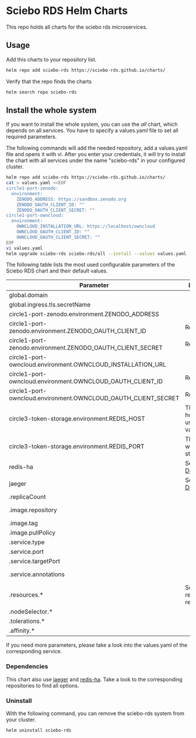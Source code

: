 # Sciebo RDS Helm Charts

This repo holds all charts for the sciebo rds microservices.

## Usage

Add this charts to your repository list.

```bash
helm repo add sciebo-rds https://sciebo-rds.github.io/charts/
```

Verify that the repo finds the charts

```bash
helm search repo sciebo-rds
```

## Install the whole system

If you want to install the whole system, you can use the *all* chart, which depends on all services. You have to specify a values.yaml file to set all required parameters.

The following commands will add the needed repository, add a values.yaml file and opens it with vi. After you enter your credentials, it will try to install the chart with all services under the name "sciebo-rds" in your configured cluster.

```bash
helm repo add sciebo-rds https://sciebo-rds.github.io/charts/
cat > values.yaml <<EOF
circle1-port-zenodo:
  environment: 
    ZENODO_ADDRESS: https://sandbox.zenodo.org
    ZENODO_OAUTH_CLIENT_ID: ""
    ZENODO_OAUTH_CLIENT_SECRET: ""
circle1-port-owncloud:
  environment:
    OWNCLOUD_INSTALLATION_URL: https://localhost/owncloud
    OWNCLOUD_OAUTH_CLIENT_ID: ""
    OWNCLOUD_OAUTH_CLIENT_SECRET: ""
EOF
vi values.yaml
helm upgrade sciebo-rds sciebo-rds/all --install --values values.yaml
```

The following table lists the most used configurable parameters of the Sciebo RDS chart and their default values.

| Parameter                                                      | Description                                  | Default                                          |
| -------------------------------------------------------------- | -------------------------------------------- | ------------------------------------------------ |
| global.domain                                                  |                                              | https://localhost                                |
| global.ingress.tls.secretName                                  |                                              | "sciebords-tls-public"                           |
| circle1-port-zenodo.environment.ZENODO_ADDRESS                 |                                              | https://sandbox.zenodo.org                       |
| circle1-port-zenodo.environment.ZENODO_OAUTH_CLIENT_ID         | Required                                     |                                                  |
| circle1-port-zenodo.environment.ZENODO_OAUTH_CLIENT_SECRET     | Required                                     |                                                  |
| circle1-port-owncloud.environment.OWNCLOUD_INSTALLATION_URL    |                                              | https://localhost/owncloud                       |
| circle1-port-owncloud.environment.OWNCLOUD_OAUTH_CLIENT_ID     | Required                                     |                                                  |
| circle1-port-owncloud.environment.OWNCLOUD_OAUTH_CLIENT_SECRET | Required                                     |                                                  |
| circle3-token-storage.environment.REDIS_HOST                   | This redis host will be used to store values | redis-ha                                         |
| circle3-token-storage.environment.REDIS_PORT                   | This redis port will be used to store values | 6379                                             |
| redis-ha                                                       | See [Dependencies](#Dependencies)            |                                                  |
| jaeger                                                         | See [Dependencies](#Dependencies)            |                                                  |
| <SERVICE>.replicaCount                                         |                                              | 1                                                |
| <SERVICE>.image.repository                                     |                                              | zivgitlab.wwu.io/sciebo-rds/sciebo-rds/<SERVICE> |
| <SERVICE>.image.tag                                            |                                              | master                                           |
| <SERVICE>.image.pullPolicy                                     |                                              | Always                                           |
| <SERVICE>.service.type                                         |                                              | ClusterIP                                        |
| <SERVICE>.service.port                                         |                                              | 80                                               |
| <SERVICE>.service.targetPort                                   |                                              | 8080                                             |
| <SERVICE>.service.annotations                                  |                                              | prometheus.io/scrape: "true"                     |
| <SERVICE>.resources.*                                          | Set Limits and request resources             | {}                                               |
| <SERVICE>.nodeSelector.*                                       |                                              | {}                                               |
| <SERVICE>.tolerations.*                                        |                                              | []                                               |
| <SERVICE>.affinity.*                                           |                                              | {}                                               |

If you need more parameters, please take a look into the values.yaml of the corresponding service.

### Dependencies

This chart also use [jaeger](https://github.com/jaegertracing/helm-charts) and [redis-ha](https://github.com/DandyDeveloper/charts/tree/master/charts/redis-ha). Take a look to the corresponding repositories to find all options.

### Uninstall 

With the following command, you can remove the sciebo-rds system from your cluster.

```bash
helm uninstall sciebo-rds
```